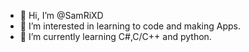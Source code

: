 - 👋 Hi, I’m @SamRiXD
- 👀 I’m interested in learning to code and making Apps.
- 🌱 I’m currently learning C#,C/C++ and python.
